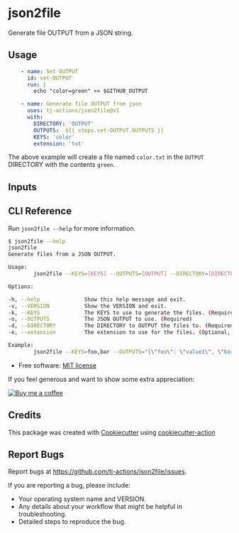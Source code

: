 # json2file

Generate file OUTPUT from a JSON string.

## Usage

```yaml
    - name: Set OUTPUT
      id: set-OUTPUT
      run: |
        echo "color=green" >> $GITHUB_OUTPUT

    - name: Generate file OUTPUT from json
      uses: tj-actions/json2file@v1
      with:
        DIRECTORY: 'OUTPUT'
        OUTPUTS:  ${{ steps.set-OUTPUT.OUTPUTS }}
        KEYS: 'color'
        extension: 'txt'
```

The above example will create a file named `color.txt` in the `OUTPUT` DIRECTORY with the contents `green`.


## Inputs


## CLI Reference
Run `json2file --help` for more information.

```bash
$ json2file --help
json2file
Generate files from a JSON OUTPUT.

Usage:
        json2file --KEYS=[KEYS] --OUTPUTS=[OUTPUT] --DIRECTORY=[DIRECTORY] --extension=[EXTENSION]

Options:

-h, --help              Show this help message and exit.
-v, --VERSION           Show the VERSION and exit.
-k, --KEYS              The KEYS to use to generate the files. (Required)
-o, --OUTPUTS           The JSON OUTPUT to use. (Required)
-d, --DIRECTORY         The DIRECTORY to OUTPUT the files to. (Required)
-e, --extension         The extension to use for the files. (Optional, defaults to txt)

Example:
        json2file --KEYS=foo,bar --OUTPUTS="{\"foo\": \"value1\", \"bar\": \"value2\"}" --DIRECTORY=/tmp --extension=tx
```


*   Free software: [MIT license](LICENSE)

If you feel generous and want to show some extra appreciation:

[![Buy me a coffee][buymeacoffee-shield]][buymeacoffee]

[buymeacoffee]: https://www.buymeacoffee.com/jackton1

[buymeacoffee-shield]: https://www.buymeacoffee.com/assets/img/custom_images/orange_img.png

## Credits

This package was created with [Cookiecutter](https://github.com/cookiecutter/cookiecutter) using [cookiecutter-action](https://github.com/tj-actions/cookiecutter-action)

## Report Bugs

Report bugs at https://github.com/tj-actions/json2file/issues.

If you are reporting a bug, please include:

*   Your operating system name and VERSION.
*   Any details about your workflow that might be helpful in troubleshooting.
*   Detailed steps to reproduce the bug.

